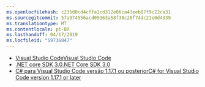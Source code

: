 ```yaml
---
ms.openlocfilehash: c235d0cd4cffa1cd312e06ca43eeb87f9c22ca31
ms.sourcegitcommit: 57a974556acd09363a58f38c26f74dc21e0d4339
ms.translationtype: MT
ms.contentlocale: pt-BR
ms.lasthandoff: 04/17/2019
ms.locfileid: "59736847"
---
```

* [<span data-ttu-id="2d1d2-101">Visual Studio Code</span><span class="sxs-lookup"><span data-stu-id="2d1d2-101">Visual Studio Code</span></span>](https://code.visualstudio.com/)
* [<span data-ttu-id="2d1d2-102">.NET core SDK 3.0</span><span class="sxs-lookup"><span data-stu-id="2d1d2-102">.NET Core SDK 3.0</span></span>](https://dotnet.microsoft.com/download/dotnet-core/3.0)
* [<span data-ttu-id="2d1d2-103">C# para Visual Studio Code versão 1.17.1 ou posterior</span><span class="sxs-lookup"><span data-stu-id="2d1d2-103">C# for Visual Studio Code version 1.17.1 or later</span></span>](https://marketplace.visualstudio.com/items?itemName=ms-vscode.csharp)